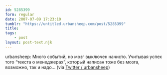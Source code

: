 ```yaml
---
id: 5285399
form: regular
date: 2007-07-09 17:23:10
tumblr: "https://untitled.urbansheep.com/post/5285399"
title:
tags:
    - post
layout: post-text.njk
---
```


<p>urbansheep: Много событий, но мозг выключен начисто. Учитывая успех того &ldquo;текста о менеджерах&rdquo;, который написан тоже без мозга, возможно, так и надо&hellip; (via <a href="http://twitter.com/urbansheep/statuses/141351832">Twitter / urbansheep</a>)</p>

